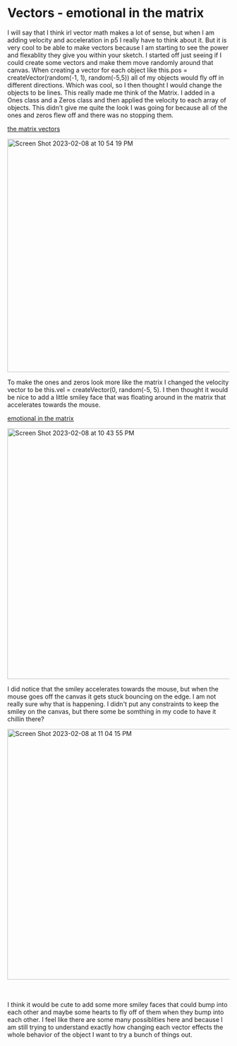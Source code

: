 # Vectors - emotional in the matrix

I will say that I think irl vector math makes a lot of sense, but when I am adding velocity and acceleration in p5 I really have to think about it. But it is very cool to be able to make vectors because I am starting to see the power and flexablity they give you within your sketch. 
I started off just seeing if I could create some vectors and make them move randomly around that canvas. When creating a vector for each object like this.pos = createVector(random(-1, 1), random(-5,5)) all of my objects would fly off in different directions. Which was cool, so I then thought I would change the objects to be lines. This really made me think of the Matrix. 
I added in a Ones class and a Zeros class and then applied the velocity to each array of objects. This didn't give me quite the look I was going for because all of the ones and zeros flew off and there was no stopping them. 

[the matrix vectors](https://editor.p5js.org/gracywhelihan/sketches/MNwnTH2os)

<img width="529" alt="Screen Shot 2023-02-08 at 10 54 19 PM" src="https://user-images.githubusercontent.com/76453899/217714233-d386d0d1-ba52-490f-b61d-4da7f276e9f8.png">

To make the ones and zeros look more like the matrix I changed the velocity vector to be this.vel = createVector(0, random(-5, 5). I then thought it would be nice to add a little smiley face that was floating around in the matrix that accelerates towards the mouse. 

[emotional in the matrix](https://editor.p5js.org/gracywhelihan/sketches/L0PHLwwpY)

<img width="568" alt="Screen Shot 2023-02-08 at 10 43 55 PM" src="https://user-images.githubusercontent.com/76453899/217714792-9dcbeb0d-d800-438e-b529-4ffd5b2292ef.png">

I did notice that the smiley accelerates towards the mouse, but when the mouse goes off the canvas it gets stuck bouncing on the edge. I am not really sure why that is happening. I didn't put any constraints to keep the smiley on the canvas, but there some be somthing in my code to have it chillin there?

<img width="568" alt="Screen Shot 2023-02-08 at 11 04 15 PM" src="https://user-images.githubusercontent.com/76453899/217715169-ed177c43-6d14-49ce-a175-5b27e9a2d230.png">

<br></br>
I think it would be cute to add some more smiley faces that could bump into each other and maybe some hearts to fly off of them when they bump into each other. I feel like there are some many possiblities here and because I am still trying to understand exactly how changing each vector effects the whole behavior of the object I want to try a bunch of things out. 
